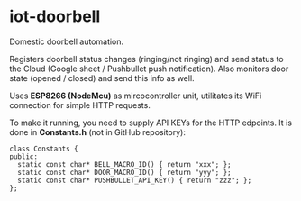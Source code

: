 # iot-doorbell
Domestic doorbell automation.

Registers doorbell status changes (ringing/not ringing) and send status to the Cloud (Google sheet / Pushbullet push notification). Also monitors door state (opened / closed) and send this info as well.

Uses **ESP8266 (NodeMcu)** as mircocontroller unit, utilitates its WiFi connection for simple HTTP requests.

To make it running, you need to supply API KEYs for the HTTP edpoints. It is done in **Constants.h** (not in GitHub repository):

```
class Constants {
public:
  static const char* BELL_MACRO_ID() { return "xxx"; };
  static const char* DOOR_MACRO_ID() { return "yyy"; };
  static const char* PUSHBULLET_API_KEY() { return "zzz"; };
};
```
